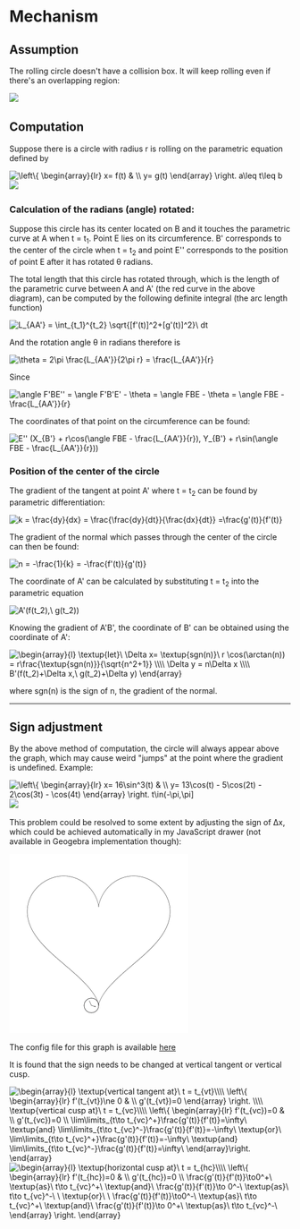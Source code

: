 # Mechanism

## Assumption

The rolling circle doesn't have a collision box. It will keep rolling even if there's an overlapping region:

<img src="doc/overlap.svg" width="400px">

## Computation

Suppose there is a circle with radius r is rolling on the parametric equation defined by 

<img src="http://latex.codecogs.com/svg.latex?\inline&space;&space;\left\{&space;\begin{array}{lr}&space;x=&space;f(t)&space;&&space;\\&space;y=&space;g(t)&space;\end{array}&space;\right.&space;a\leq&space;t\leq&space;b" title=" \left\{ \begin{array}{lr} x= f(t) & \\ y= g(t) \end{array} \right. a\leq t\leq b" />

<img src="doc/demo.svg" width="780px">

### Calculation of the radians (angle) rotated:

Suppose this circle has its center located on B and it touches the parametric curve at A when t = t<sub>1</sub>. Point E lies on its circumference. B' corresponds to the center of the circle when t = t<sub>2</sub> and point E'' corresponds to the position of point E after it has rotated θ radians.

The total length that this circle has rotated through, which is the length of the parametric curve between A and A' (the red curve in the above diagram), can be computed by the following definite integral (the arc length function)

<img src="http://latex.codecogs.com/svg.latex?&space;L_{AA'}&space;=&space;\int_{t_1}^{t_2}&space;\sqrt{[f'(t)]^2&plus;[g'(t)]^2}\&space;dt" title=" L_{AA'} = \int_{t_1}^{t_2} \sqrt{[f'(t)]^2+[g'(t)]^2}\ dt" />

And the rotation angle θ in radians therefore is

<img src="http://latex.codecogs.com/svg.latex?&space;\theta&space;=&space;2\pi&space;\frac{L_{AA'}}{2\pi&space;r}&space;=&space;\frac{L_{AA'}}{r}" title=" \theta = 2\pi \frac{L_{AA'}}{2\pi r} = \frac{L_{AA'}}{r}" />

Since 

<img src="http://latex.codecogs.com/svg.latex?&space;&space;\angle&space;F'BE''&space;=&space;\angle&space;F'B'E'&space;-&space;\theta&space;=&space;\angle&space;FBE&space;-&space;\theta&space;=&space;\angle&space;FBE&space;-&space;\frac{L_{AA'}}{r}" title="  \angle F'BE'' = \angle F'B'E' - \theta = \angle FBE - \theta = \angle FBE - \frac{L_{AA'}}{r}" />

The coordinates of that point on the circumference can be found:

<img src="http://latex.codecogs.com/svg.latex?&space;&space;&space;E''&space;(X_{B'}&space;&plus;&space;r\cos(\angle&space;FBE&space;-&space;\frac{L_{AA'}}{r}),&space;Y_{B'}&space;&plus;&space;r\sin(\angle&space;FBE&space;-&space;\frac{L_{AA'}}{r}))" title="   E'' (X_{B'} + r\cos(\angle FBE - \frac{L_{AA'}}{r}), Y_{B'} + r\sin(\angle FBE - \frac{L_{AA'}}{r}))" />

### Position of the center of the circle

The gradient of the tangent at point A' where t = t<sub>2</sub> can be found by parametric differentiation:

<img src="http://latex.codecogs.com/svg.latex?&space;k&space;=&space;\frac{dy}{dx}&space;=&space;\frac{\frac{dy}{dt}}{\frac{dx}{dt}}&space;=\frac{g'(t)}{f'(t)}" title=" k = \frac{dy}{dx} = \frac{\frac{dy}{dt}}{\frac{dx}{dt}} =\frac{g'(t)}{f'(t)}" />

The gradient of the normal which passes through the center of the circle can then be found:

<img src="http://latex.codecogs.com/svg.latex?&space;n&space;=&space;-\frac{1}{k}&space;=&space;-\frac{f'(t)}{g'(t)}" title=" n = -\frac{1}{k} = -\frac{f'(t)}{g'(t)}" />

The coordinate of A' can be calculated by substituting t = t<sub>2</sub> into the parametric equation

<img src="http://latex.codecogs.com/svg.latex?&space;A'(f(t_2),\&space;g(t_2))" title=" A'(f(t_2),\ g(t_2))" />

Knowing the gradient of A'B', the coordinate of B' can be obtained using the coordinate of A':

<img src="http://latex.codecogs.com/svg.latex?\begin{array}{l}&space;\textup{let}\&space;\Delta&space;x=&space;\textup{sgn(n)}\&space;r&space;\cos(\arctan(n))&space;=&space;r\frac{\textup{sgn(n)}}{\sqrt{n^2&plus;1}}&space;\\\\&space;\Delta&space;y&space;=&space;n\Delta&space;x&space;\\\\&space;B'(f(t_2)&plus;\Delta&space;x,\&space;g(t_2)&plus;\Delta&space;y)&space;\end{array}" title="\begin{array}{l} \textup{let}\ \Delta x= \textup{sgn(n)}\ r \cos(\arctan(n)) = r\frac{\textup{sgn(n)}}{\sqrt{n^2+1}} \\\\ \Delta y = n\Delta x \\\\ B'(f(t_2)+\Delta x,\ g(t_2)+\Delta y) \end{array}" />

where sgn(n) is the sign of n, the gradient of the normal.

---

## Sign adjustment

By the above method of computation, the circle will always appear above the graph, which may cause weird "jumps" at the point where the gradient is undefined. Example:

<img src="http://latex.codecogs.com/svg.latex?&space;&space;\left\{&space;\begin{array}{lr}&space;x=&space;16\sin^3(t)&space;&&space;\\&space;y=&space;13\cos(t)&space;-&space;5\cos(2t)&space;-&space;2\cos(3t)&space;-&space;\cos(4t)&space;\end{array}&space;\right.&space;t\in(-\pi,\pi]" title="\left\{ \begin{array}{lr} x= 16\sin^3(t) & \\ y= 13\cos(t) - 5\cos(2t) - 2\cos(3t) - \cos(4t) \end{array} \right. t\in(-\pi,\pi]" />

<img src="doc/heart.svg" width="500px">

This problem could be resolved to some extent by adjusting the sign of &Delta;x, which could be achieved automatically in my JavaScript drawer (not available in Geogebra implementation though):

<img src="doc/heart.gif">

The config file for this graph is available [here](doc/heart.json)

It is found that the sign needs to be changed at vertical tangent or vertical cusp. 

<img src="http://latex.codecogs.com/svg.latex?\begin{array}{l}&space;\textup{vertical&space;tangent&space;at}\&space;t&space;=&space;t_{vt}\\\\&space;\left\{&space;\begin{array}{lr}&space;f'(t_{vt})\ne&space;0&space;&&space;\\&space;g'(t_{vt})=0&space;\end{array}&space;\right.&space;\\\\&space;\textup{vertical&space;cusp&space;at}\&space;t&space;=&space;t_{vc}\\\\&space;\left\{&space;\begin{array}{lr}&space;f'(t_{vc})=0&space;&&space;\\&space;g'(t_{vc})=0&space;\\&space;\lim\limits_{t\to&space;t_{vc}^&plus;}\frac{g'(t)}{f'(t)}=\infty\&space;\textup{and}&space;\lim\limits_{t\to&space;t_{vc}^-}\frac{g'(t)}{f'(t)}=-\infty\&space;\textup{or}\&space;\lim\limits_{t\to&space;t_{vc}^&plus;}\frac{g'(t)}{f'(t)}=-\infty\&space;\textup{and}&space;\lim\limits_{t\to&space;t_{vc}^-}\frac{g'(t)}{f'(t)}=\infty\&space;\end{array}\right.&space;\end{array}" title="\begin{array}{l} \textup{vertical tangent at}\ t = t_{vt}\\\\ \left\{ \begin{array}{lr} f'(t_{vt})\ne 0 & \\ g'(t_{vt})=0 \end{array} \right. \\\\ \textup{vertical cusp at}\ t = t_{vc}\\\\ \left\{ \begin{array}{lr} f'(t_{vc})=0 & \\ g'(t_{vc})=0 \\ \lim\limits_{t\to t_{vc}^+}\frac{g'(t)}{f'(t)}=\infty\ \textup{and} \lim\limits_{t\to t_{vc}^-}\frac{g'(t)}{f'(t)}=-\infty\ \textup{or}\ \lim\limits_{t\to t_{vc}^+}\frac{g'(t)}{f'(t)}=-\infty\ \textup{and} \lim\limits_{t\to t_{vc}^-}\frac{g'(t)}{f'(t)}=\infty\ \end{array}\right. \end{array}" />



<img src="http://latex.codecogs.com/svg.latex?\begin{array}{l}&space;\textup{horizontal&space;cusp&space;at}\&space;t&space;=&space;t_{hc}\\\\&space;\left\{&space;\begin{array}{lr}&space;f'(t_{hc})=0&space;&&space;\\&space;g'(t_{hc})=0&space;\\&space;\frac{g'(t)}{f'(t)}\to0^&plus;\&space;\textup{as}\&space;t\to&space;t_{vc}^&plus;\&space;\textup{and}\&space;\frac{g'(t)}{f'(t)}\to&space;0^-\&space;\textup{as}\&space;t\to&space;t_{vc}^-\&space;\&space;\textup{or}\&space;\&space;\frac{g'(t)}{f'(t)}\to0^-\&space;\textup{as}\&space;t\to&space;t_{vc}^&plus;\&space;\textup{and}\&space;\frac{g'(t)}{f'(t)}\to&space;0^&plus;\&space;\textup{as}\&space;t\to&space;t_{vc}^-\&space;\end{array}&space;\right.&space;\end{array}" title="\begin{array}{l} \textup{horizontal cusp at}\ t = t_{hc}\\\\ \left\{ \begin{array}{lr} f'(t_{hc})=0 & \\ g'(t_{hc})=0 \\ \frac{g'(t)}{f'(t)}\to0^+\ \textup{as}\ t\to t_{vc}^+\ \textup{and}\ \frac{g'(t)}{f'(t)}\to 0^-\ \textup{as}\ t\to t_{vc}^-\ \ \textup{or}\ \ \frac{g'(t)}{f'(t)}\to0^-\ \textup{as}\ t\to t_{vc}^+\ \textup{and}\ \frac{g'(t)}{f'(t)}\to 0^+\ \textup{as}\ t\to t_{vc}^-\ \end{array} \right. \end{array}" />